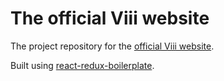 The official Viii website
=========================

The project repository for the [official Viii website](https://mynameisviii.com).

Built using [react-redux-boilerplate](https://github.com/voodoocreation/react-redux-boilerplate).
